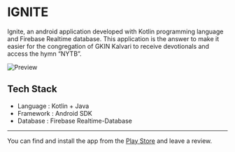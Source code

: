 # IGNITE
Ignite, an android application developed with Kotlin programming language and Firebase Realtime database. This application is the answer to make it easier for the congregation of GKIN Kalvari to receive devotionals and access the hymn “NYTB”.

![Preview](https://i.imgur.com/XGnWDW8.png)

## Tech Stack
- Language : Kotlin + Java
- Framework	: Android SDK
- Database : Firebase Realtime-Database

***
You can find and install the app from the [Play Store](https://play.google.com/store/apps/details?id=org.kalvari.ignite&hl=id) and leave a review.

